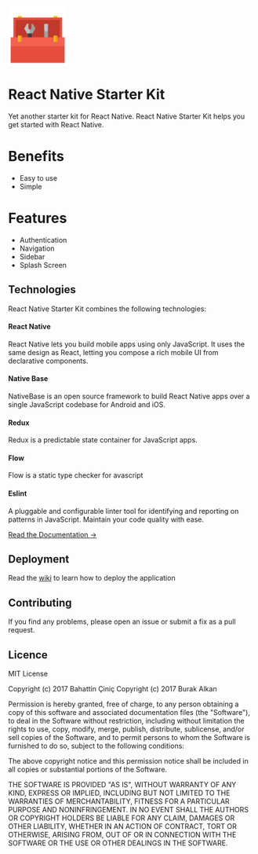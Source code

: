 <img src="icon.png" width="120">

# React Native Starter Kit

Yet another starter kit for React Native. React Native Starter Kit helps you get started with React Native.

# Benefits
- Easy to use
- Simple

# Features
- Authentication
- Navigation
- Sidebar
- Splash Screen

## Technologies

React Native Starter Kit combines the following technologies:

#### React Native
React Native lets you build mobile apps using only JavaScript. It uses the same design as React, letting you compose a rich mobile UI from declarative components.
#### Native Base
NativeBase is an open source framework to build React Native apps over a single JavaScript codebase for Android and iOS.
#### Redux
Redux is a predictable state container for JavaScript apps. 
#### Flow
Flow is a static type checker for avascript
#### Eslint
A pluggable and configurable linter tool for identifying and reporting on patterns in JavaScript. Maintain your code quality with ease.

[Read the Documentation →](https://github.com/bahattincinic/react-native-starter-kit/wiki)

## Deployment
Read the [wiki](https://github.com/bahattincinic/react-native-starter-kit/wiki) to learn how to deploy the application

## Contributing
If you find any problems, please open an issue or submit a fix as a pull request.


## Licence

MIT License

Copyright (c) 2017 Bahattin Çiniç
Copyright (c) 2017 Burak Alkan

Permission is hereby granted, free of charge, to any person obtaining a copy
of this software and associated documentation files (the "Software"), to deal
in the Software without restriction, including without limitation the rights
to use, copy, modify, merge, publish, distribute, sublicense, and/or sell
copies of the Software, and to permit persons to whom the Software is
furnished to do so, subject to the following conditions:

The above copyright notice and this permission notice shall be included in all
copies or substantial portions of the Software.

THE SOFTWARE IS PROVIDED "AS IS", WITHOUT WARRANTY OF ANY KIND, EXPRESS OR
IMPLIED, INCLUDING BUT NOT LIMITED TO THE WARRANTIES OF MERCHANTABILITY,
FITNESS FOR A PARTICULAR PURPOSE AND NONINFRINGEMENT. IN NO EVENT SHALL THE
AUTHORS OR COPYRIGHT HOLDERS BE LIABLE FOR ANY CLAIM, DAMAGES OR OTHER
LIABILITY, WHETHER IN AN ACTION OF CONTRACT, TORT OR OTHERWISE, ARISING FROM,
OUT OF OR IN CONNECTION WITH THE SOFTWARE OR THE USE OR OTHER DEALINGS IN THE
SOFTWARE.
